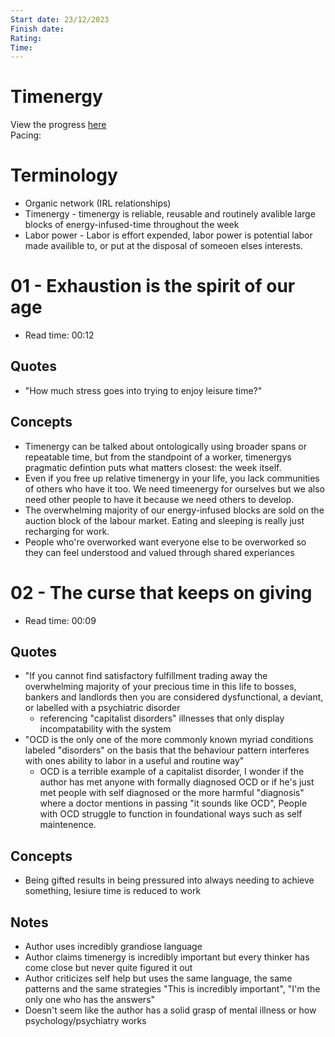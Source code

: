 ```yaml
---
Start date: 23/12/2023
Finish date: 
Rating:
Time:
---
```


# Timenergy
View the progress [here](https://github.com/oddfeed/bookclub/milestone/1)  
Pacing: 

# Terminology
- Organic network (IRL relationships)
- Timenergy - timenergy is reliable, reusable and routinely avalible large blocks of energy-infused-time throughout the week
- Labor power - Labor is effort expended, labor power is potential labor made availible to, or put at the disposal of someoen elses interests.

# 01 - Exhaustion is the spirit of our age
- Read time: 00:12
## Quotes
- "How much stress goes into trying to enjoy leisure time?"
## Concepts
- Timenergy can be talked about ontologically using broader spans or repeatable time, but from the standpoint of a worker, timenergys pragmatic defintion puts what matters closest: the week itself.
- Even if you free up relative timenergy in your life, you lack communities of others who have it too. We need timeenergy for ourselves but we also need other people to have it because we need others to develop.
- The overwhelming majority of our energy-infused blocks are sold on the auction block of the labour market. Eating and sleeping is really just recharging for work.
- People who're overworked want everyone else to be overworked so they can feel understood and valued through shared experiances

# 02 - The curse that keeps on giving
- Read time: 00:09 
## Quotes
- "If you cannot find satisfactory fulfillment trading away the overwhelming majority of your precious time in this life to bosses, bankers and landlords then you are considered dysfunctional, a deviant, or labelled with a psychiatric disorder
	- referencing "capitalist disorders" illnesses that only display incompatability with the system
- "OCD is the only one of the more commonly known myriad conditions labeled "disorders" on the basis that the behaviour pattern interferes with ones ability to labor in a useful and routine way"
	- OCD is a terrible example of a capitalist disorder, I wonder if the author has met anyone with formally diagnosed OCD or if he's just met people with self diagnosed or the more harmful "diagnosis" where a doctor mentions in passing "it sounds like OCD", People with OCD struggle to function in foundational ways such as self maintenence. 
## Concepts
- Being gifted results in being pressured into always needing to achieve something, lesiure time is reduced to work
## Notes
- Author uses incredibly grandiose language
- Author claims timenergy is incredibly important but every thinker has come close but never quite figured it out
- Author criticizes self help but uses the same language, the same patterns and the same strategies "This is incredibly important", "I'm the only one who has the answers"
- Doesn't seem like the author has a solid grasp of mental illness or how psychology/psychiatry works
